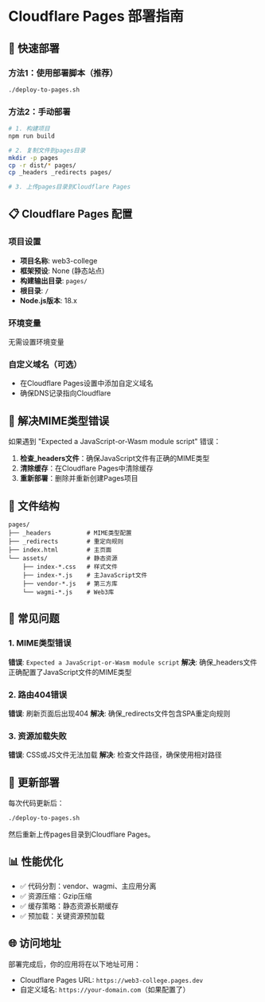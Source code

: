 # Cloudflare Pages 部署指南

## 🚀 快速部署

### 方法1：使用部署脚本（推荐）
```bash
./deploy-to-pages.sh
```

### 方法2：手动部署
```bash
# 1. 构建项目
npm run build

# 2. 复制文件到pages目录
mkdir -p pages
cp -r dist/* pages/
cp _headers _redirects pages/

# 3. 上传pages目录到Cloudflare Pages
```

## 📋 Cloudflare Pages 配置

### 项目设置
- **项目名称**: web3-college
- **框架预设**: None (静态站点)
- **构建输出目录**: `pages/`
- **根目录**: `/`
- **Node.js版本**: 18.x

### 环境变量
无需设置环境变量

### 自定义域名（可选）
- 在Cloudflare Pages设置中添加自定义域名
- 确保DNS记录指向Cloudflare

## 🔧 解决MIME类型错误

如果遇到 "Expected a JavaScript-or-Wasm module script" 错误：

1. **检查_headers文件**：确保JavaScript文件有正确的MIME类型
2. **清除缓存**：在Cloudflare Pages中清除缓存
3. **重新部署**：删除并重新创建Pages项目

## 📁 文件结构

```
pages/
├── _headers          # MIME类型配置
├── _redirects        # 重定向规则
├── index.html        # 主页面
└── assets/           # 静态资源
    ├── index-*.css   # 样式文件
    ├── index-*.js    # 主JavaScript文件
    ├── vendor-*.js   # 第三方库
    └── wagmi-*.js    # Web3库
```

## 🐛 常见问题

### 1. MIME类型错误
**错误**: `Expected a JavaScript-or-Wasm module script`
**解决**: 确保_headers文件正确配置了JavaScript文件的MIME类型

### 2. 路由404错误
**错误**: 刷新页面后出现404
**解决**: 确保_redirects文件包含SPA重定向规则

### 3. 资源加载失败
**错误**: CSS或JS文件无法加载
**解决**: 检查文件路径，确保使用相对路径

## 🔄 更新部署

每次代码更新后：
```bash
./deploy-to-pages.sh
```

然后重新上传pages目录到Cloudflare Pages。

## 📊 性能优化

- ✅ 代码分割：vendor、wagmi、主应用分离
- ✅ 资源压缩：Gzip压缩
- ✅ 缓存策略：静态资源长期缓存
- ✅ 预加载：关键资源预加载

## 🌐 访问地址

部署完成后，你的应用将在以下地址可用：
- Cloudflare Pages URL: `https://web3-college.pages.dev`
- 自定义域名: `https://your-domain.com`（如果配置了）
